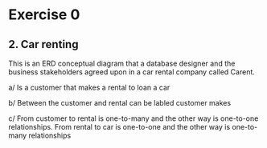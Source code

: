 # Exercise 0

## 2. Car renting
This is an ERD conceptual diagram that a database designer and the business stakeholders agreed upon in a car rental company called Carent.

a/
Is a customer that makes a rental to loan a car

b/
Between the customer and rental can be labled customer makes 

c/
From customer to rental is one-to-many and the other way is one-to-one relationships.
From rental to car is one-to-one and the other way is one-to-many relationships